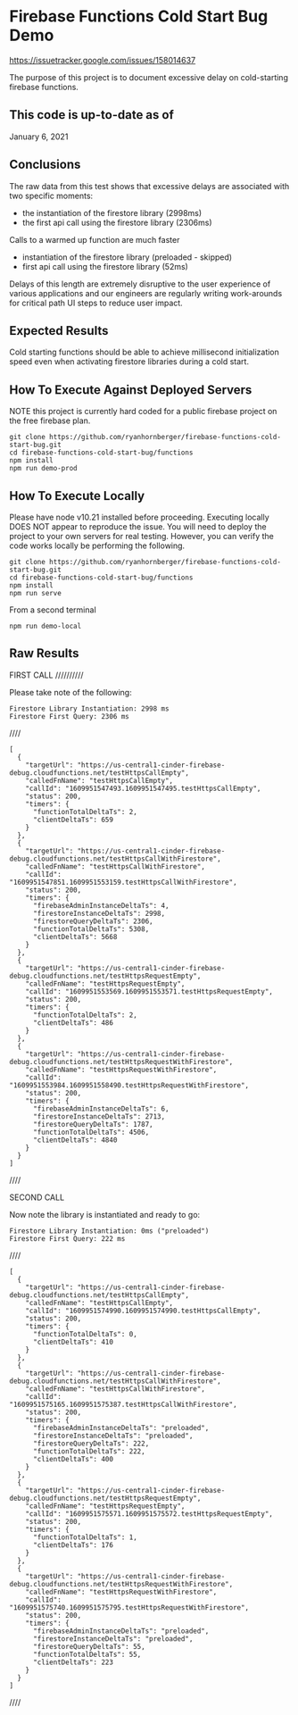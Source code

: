 # Firebase Functions Cold Start Bug Demo

https://issuetracker.google.com/issues/158014637

The purpose of this project is to document excessive delay on cold-starting firebase functions.

## This code is up-to-date as of

   January 6, 2021

## Conclusions

The raw data from this test shows that excessive delays are associated with two specific moments:

* the instantiation of the firestore library (2998ms)
* the first api call using the firestore library (2306ms)

Calls to a warmed up function are much faster

* instantiation of the firestore library (preloaded - skipped)
* first api call using the firestore library (52ms)

Delays of this length are extremely disruptive to the user experience of various applications and our
engineers are regularly writing work-arounds for critical path UI steps to reduce user impact.

## Expected Results

Cold starting functions should be able to achieve millisecond initialization speed even when
activating firestore libraries during a cold start.

## How To Execute Against Deployed Servers

NOTE this project is currently hard coded for a public firebase project on the free firebase plan.

    git clone https://github.com/ryanhornberger/firebase-functions-cold-start-bug.git
    cd firebase-functions-cold-start-bug/functions
    npm install
    npm run demo-prod

## How To Execute Locally

Please have node v10.21 installed before proceeding.
Executing locally DOES NOT appear to reproduce the issue.
You will need to deploy the project to your own servers for real testing.
However, you can verify the code works locally be performing the following.

    git clone https://github.com/ryanhornberger/firebase-functions-cold-start-bug.git
    cd firebase-functions-cold-start-bug/functions
    npm install
    npm run serve

From a second terminal

    npm run demo-local

## Raw Results

FIRST CALL
//////////

Please take note of the following:

    Firestore Library Instantiation: 2998 ms
    Firestore First Query: 2306 ms

////

    [
      {
        "targetUrl": "https://us-central1-cinder-firebase-debug.cloudfunctions.net/testHttpsCallEmpty",
        "calledFnName": "testHttpsCallEmpty",
        "callId": "1609951547493.1609951547495.testHttpsCallEmpty",
        "status": 200,
        "timers": {
          "functionTotalDeltaTs": 2,
          "clientDeltaTs": 659
        }
      },
      {
        "targetUrl": "https://us-central1-cinder-firebase-debug.cloudfunctions.net/testHttpsCallWithFirestore",
        "calledFnName": "testHttpsCallWithFirestore",
        "callId": "1609951547851.1609951553159.testHttpsCallWithFirestore",
        "status": 200,
        "timers": {
          "firebaseAdminInstanceDeltaTs": 4,
          "firestoreInstanceDeltaTs": 2998,
          "firestoreQueryDeltaTs": 2306,
          "functionTotalDeltaTs": 5308,
          "clientDeltaTs": 5668
        }
      },
      {
        "targetUrl": "https://us-central1-cinder-firebase-debug.cloudfunctions.net/testHttpsRequestEmpty",
        "calledFnName": "testHttpsRequestEmpty",
        "callId": "1609951553569.1609951553571.testHttpsRequestEmpty",
        "status": 200,
        "timers": {
          "functionTotalDeltaTs": 2,
          "clientDeltaTs": 486
        }
      },
      {
        "targetUrl": "https://us-central1-cinder-firebase-debug.cloudfunctions.net/testHttpsRequestWithFirestore",
        "calledFnName": "testHttpsRequestWithFirestore",
        "callId": "1609951553984.1609951558490.testHttpsRequestWithFirestore",
        "status": 200,
        "timers": {
          "firebaseAdminInstanceDeltaTs": 6,
          "firestoreInstanceDeltaTs": 2713,
          "firestoreQueryDeltaTs": 1787,
          "functionTotalDeltaTs": 4506,
          "clientDeltaTs": 4840
        }
      }
    ]

////

SECOND CALL

Now note the library is instantiated and ready to go:

    Firestore Library Instantiation: 0ms ("preloaded")
    Firestore First Query: 222 ms

////

    [
      {
        "targetUrl": "https://us-central1-cinder-firebase-debug.cloudfunctions.net/testHttpsCallEmpty",
        "calledFnName": "testHttpsCallEmpty",
        "callId": "1609951574990.1609951574990.testHttpsCallEmpty",
        "status": 200,
        "timers": {
          "functionTotalDeltaTs": 0,
          "clientDeltaTs": 410
        }
      },
      {
        "targetUrl": "https://us-central1-cinder-firebase-debug.cloudfunctions.net/testHttpsCallWithFirestore",
        "calledFnName": "testHttpsCallWithFirestore",
        "callId": "1609951575165.1609951575387.testHttpsCallWithFirestore",
        "status": 200,
        "timers": {
          "firebaseAdminInstanceDeltaTs": "preloaded",
          "firestoreInstanceDeltaTs": "preloaded",
          "firestoreQueryDeltaTs": 222,
          "functionTotalDeltaTs": 222,
          "clientDeltaTs": 400
        }
      },
      {
        "targetUrl": "https://us-central1-cinder-firebase-debug.cloudfunctions.net/testHttpsRequestEmpty",
        "calledFnName": "testHttpsRequestEmpty",
        "callId": "1609951575571.1609951575572.testHttpsRequestEmpty",
        "status": 200,
        "timers": {
          "functionTotalDeltaTs": 1,
          "clientDeltaTs": 176
        }
      },
      {
        "targetUrl": "https://us-central1-cinder-firebase-debug.cloudfunctions.net/testHttpsRequestWithFirestore",
        "calledFnName": "testHttpsRequestWithFirestore",
        "callId": "1609951575740.1609951575795.testHttpsRequestWithFirestore",
        "status": 200,
        "timers": {
          "firebaseAdminInstanceDeltaTs": "preloaded",
          "firestoreInstanceDeltaTs": "preloaded",
          "firestoreQueryDeltaTs": 55,
          "functionTotalDeltaTs": 55,
          "clientDeltaTs": 223
        }
      }
    ]

////
